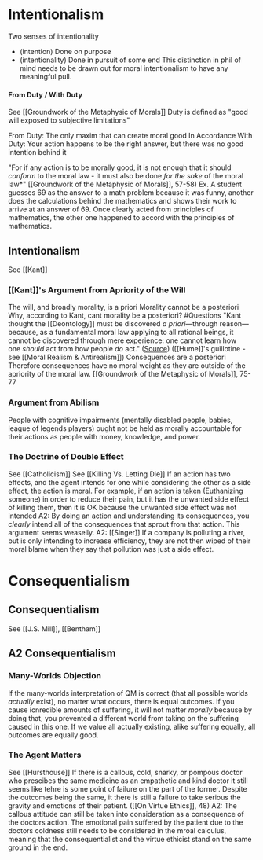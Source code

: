 # Intentionalism

Two senses of intentionality
- (intention) Done on purpose
- (intentionality) Done in pursuit of some end
	This distinction in phil of mind needs to be drawn out for moral intentionalism to have any meaningful pull.

#### From Duty / With Duty
See [[Groundwork of the Metaphysic of Morals]]
Duty is defined as "good will exposed to subjective limitations"

From Duty: The only maxim that can create moral good
In Accordance With Duty: Your action happens to be the right answer, but there was no good intention behind it

"For if any action is to be morally good, it is not enough that it should *conform* to the moral law - it must also be done *for the sake* of the moral law*" [[Groundwork of the Metaphysic of Morals]], 57-58)
	Ex. A student guesses 69 as the answer to a math problem because it was funny, another does the calculations behind the mathematics and shows their work to arrive at an answer of 69. Once clearly acted from principles of mathematics, the other one happened to accord with the principles of mathematics.

## Intentionalism
See [[Kant]]

### [[Kant]]'s Argument from Apriority of the Will
The will, and broadly morality, is a priori
Morality cannot be a posteriori
	Why, according to Kant, cant morality be a posteriori? #Questions
		"Kant thought the [[Deontology]] must be discovered _a priori_—through reason—because, as a fundamental moral law applying to all rational beings, it cannot be discovered through mere experience: one cannot learn how one _should_ act from how people _do_ act." ([Source](https://plato.stanford.edu/entries/moral-epistemology-a-priori/#AnalPrio))
			([[Hume]]'s guillotine -  see [[Moral Realism & Antirealism]])
Consequences are a posteriori
Therefore consequences have no moral weight as they are outside of the apriority of the moral law. 
[[Groundwork of the Metaphysic of Morals]], 75-77

### Argument from Abilism
People with cognitive impairments (mentally disabled people, babies, league of legends players) ought not be held as morally accountable for their actions as people with money, knowledge, and power. 

### The Doctrine of Double Effect
See [[Catholicism]]
See [[Killing Vs. Letting Die]]
If an action has two effects, and the agent intends for one while considering the other as a side effect, the action is moral. 
For example, if an action is taken (Euthanizing someone) in order to reduce their pain, but it has the unwanted side effect of killing them, then it is OK because the unwanted side effect was not intended
	A2: By doing an action and understanding its consequences, you *clearly* intend all of the consequences that sprout from that action. This argument seems weaselly.
	A2: [[Singer]] If a company is polluting a river, but is only intending to increase efficiency, they are not then wiped of their moral blame when they say that pollution was just a side effect.

# Consequentialism

## Consequentialism
See [[J.S. Mill]], [[Bentham]]

## A2 Consequentialism

### Many-Worlds Objection
If the many-worlds interpretation of QM is correct (that all possible worlds *actually* exist), no matter what occurs, there is equal outcomes. If you cause icnredible amounts of suffering, it will not matter *morally* because by doing that, you prevented a different world from taking on the suffering caused in this one. If we value all actually existing, alike suffering equally, all outcomes are equally good. 

### The Agent Matters
See [[Hursthouse]]
If there is a callous, cold, snarky, or pompous doctor who prescibes the same medicine as an empathetic and kind doctor it still seems like tehre is some point of failure on the part of the former. Despite the outcomes being the same, it there is still a failure to take serious the gravity and emotions of their patient. ([[On Virtue Ethics]], 48)
	A2: The callous attitude can still be taken into consideration as a consequence of the doctors action. The emotional pain suffered by the patient due to the doctors coldness still needs to be considered in the mroal calculus, meaning that the consequentialist and the virtue ethicist stand on the same ground in the end.